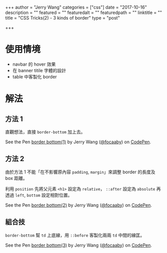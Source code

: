 +++
author = "Jerry Wang"
categories = ["css"]
date = "2017-10-16"
description = ""
featured = ""
featuredalt = ""
featuredpath = ""
linktitle = ""
title = "CSS Tricks(2) - 3 kinds of border"
type = "post"

+++

# 使用情境

* navbar 的 hover 效果
* 在 banner titile 字體的設計
* table 中客製化 border

# 解法

## 方法 1

直觀想法，直接 `border-bottom` 加上去。

<p data-height="265" data-theme-id="0" data-slug-hash="xXyzWR" data-default-tab="css,result" data-user="focaaby" data-embed-version="2" data-pen-title="border bottom(1)" class="codepen">See the Pen <a href="https://codepen.io/focaaby/pen/xXyzWR/">border bottom(1)</a> by Jerry Wang (<a href="https://codepen.io/focaaby">@focaaby</a>) on <a href="https://codepen.io">CodePen</a>.</p>
<script async src="https://production-assets.codepen.io/assets/embed/ei.js"></script>

## 方法 2

由於方法 1 不能「在不影響原內容 `padding`, `margin`」來調整 border 的長度及 box 距離。

利用 `position` 先將父元素 `<h1>` 設定為 `relative`， `::after` 設定為 `absolute` 再透過 `left`, `bottom` 設定相對位置。

<p data-height="265" data-theme-id="0" data-slug-hash="veVrrp" data-default-tab="css,result" data-user="focaaby" data-embed-version="2" data-pen-title="border bottom(2)" class="codepen">See the Pen <a href="https://codepen.io/focaaby/pen/veVrrp/">border bottom(2)</a> by Jerry Wang (<a href="https://codepen.io/focaaby">@focaaby</a>) on <a href="https://codepen.io">CodePen</a>.</p>
<script async src="https://production-assets.codepen.io/assets/embed/ei.js"></script>

## 組合技

`border-bottom` 幫 `td` 上底線，用 `::before` 客製化兩兩 `td` 中間的線匡。

<p data-height="265" data-theme-id="0" data-slug-hash="xXyaKy" data-default-tab="css,result" data-user="focaaby" data-embed-version="2" data-pen-title="border bottom(3)" class="codepen">See the Pen <a href="https://codepen.io/focaaby/pen/xXyaKy/">border bottom(3)</a> by Jerry Wang (<a href="https://codepen.io/focaaby">@focaaby</a>) on <a href="https://codepen.io">CodePen</a>.</p>
<script async src="https://production-assets.codepen.io/assets/embed/ei.js"></script>
